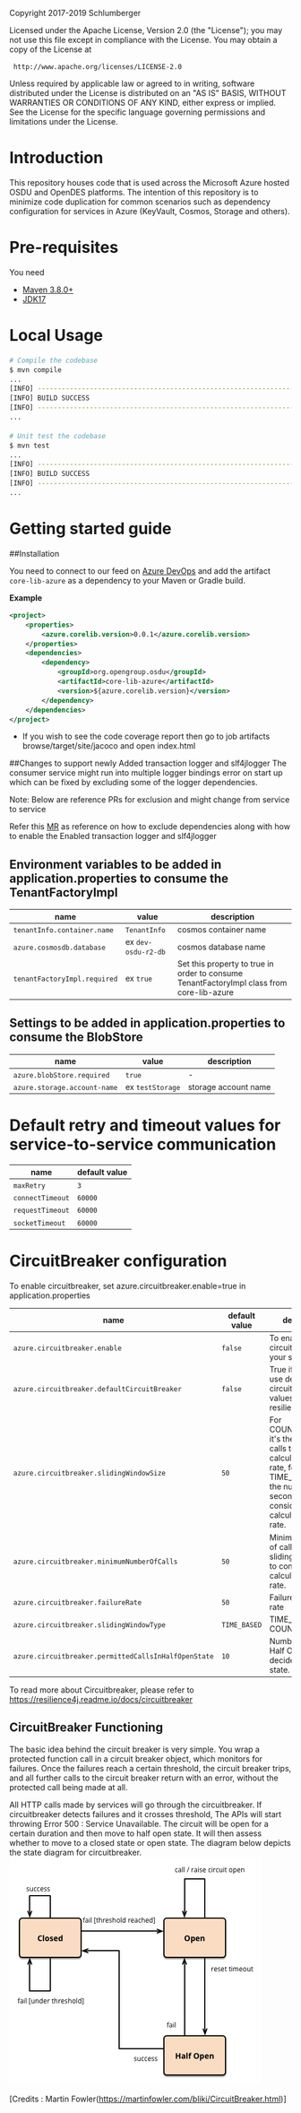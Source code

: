 Copyright 2017-2019 Schlumberger

Licensed under the Apache License, Version 2.0 (the "License");
you may not use this file except in compliance with the License.
You may obtain a copy of the License at

     http://www.apache.org/licenses/LICENSE-2.0

Unless required by applicable law or agreed to in writing, software
distributed under the License is distributed on an "AS IS" BASIS,
WITHOUT WARRANTIES OR CONDITIONS OF ANY KIND, either express or implied.
See the License for the specific language governing permissions and
limitations under the License.

# Introduction

This repository houses code that is used across the Microsoft Azure hosted OSDU and OpenDES platforms. The intention of this repository is to minimize code duplication for common scenarios such as dependency configuration for services in Azure (KeyVault, Cosmos, Storage and others).
 
# Pre-requisites

You need

- [Maven 3.8.0+](https://maven.apache.org/download.cgi)
- [JDK17](https://adoptopenjdk.net/)

# Local Usage

```bash
# Compile the codebase
$ mvn compile
...
[INFO] ------------------------------------------------------------------------
[INFO] BUILD SUCCESS
[INFO] ------------------------------------------------------------------------
...

# Unit test the codebase
$ mvn test
...
[INFO] ------------------------------------------------------------------------
[INFO] BUILD SUCCESS
[INFO] ------------------------------------------------------------------------
...
```

# Getting started guide

##Installation

You need to connect to our feed on [Azure DevOps](https://slb-swt.visualstudio.com/data-at-rest/ProdOps%20-%20Production%20Engineer/_packaging?feed=slb-dps&_a=feed) and add the artifact `core-lib-azure` as a dependency to your Maven or Gradle build.

**Example**

```xml
<project>
    <properties>
        <azure.corelib.version>0.0.1</azure.corelib.version>
    </properties>
    <dependencies>
        <dependency>
            <groupId>org.opengroup.osdu</groupId>
            <artifactId>core-lib-azure</artifactId>
            <version>${azure.corelib.version}</version>
        </dependency>
    </dependencies>
</project>
```
- If you wish to see the code coverage report then go to job artifacts browse/target/site/jacoco and open index.html

##Changes to support newly Added transaction logger and slf4jlogger
The consumer service might run into multiple logger bindings error on start up
which can be fixed by excluding some of the logger dependencies.

Note: Below are reference PRs for exclusion and might change from service to service

Refer this [MR](https://community.opengroup.org/osdu/platform/security-and-compliance/entitlements-azure/-/merge_requests/13) as reference on how to exclude dependencies along with how to enable the 
Enabled transaction logger and slf4jlogger

## Environment variables to be added in application.properties to consume the TenantFactoryImpl
| name | value | description |
| ---  | ---   | ---         |
| `tenantInfo.container.name` | `TenantInfo` | cosmos container name |
| `azure.cosmosdb.database` | ex `dev-osdu-r2-db` | cosmos database name |
| `tenantFactoryImpl.required` | ex `true` | Set this property to true in order to consume TenantFactoryImpl class from core-lib-azure |

## Settings to be added in application.properties to consume the BlobStore
| name | value | description |
| ---  | ---   | ---         |
| `azure.blobStore.required` | `true` | - |
| `azure.storage.account-name` | ex `testStorage` | storage account name |

# Default retry and timeout values for service-to-service communication
| name | default value |
| ---  | ---   | 
| `maxRetry` | `3` |
| `connectTimeout` | `60000` |
| `requestTimeout` | `60000` |
| `socketTimeout` | `60000` |

# CircuitBreaker configuration 
To enable circuitbreaker, set azure.circuitbreaker.enable=true in application.properties

| name | default value | description |
| ---  | ---           | ---         |   
| `azure.circuitbreaker.enable` | `false` | To enable circuitbreaker in your service |
| `azure.circuitbreaker.defaultCircuitBreaker` | `false` | True if you wish to use default circuitbreaker values set by resilience4j
| `azure.circuitbreaker.slidingWindowSize` | `50` | For COUNT_BASED, it's the number of calls to consider to calculate failure rate, for TIME_BASED, it's the number of seconds to consider to calculate failure rate.|
| `azure.circuitbreaker.minimumNumberOfCalls` | `50` | Minimum number of calls in the slidingWindowSize to consider calculating failure rate. |
| `azure.circuitbreaker.failureRate` | `50` | Failure threshold rate |
| `azure.circuitbreaker.slidingWindowType` | `TIME_BASED` | TIME_BASED or COUNT_BASED |
| `azure.circuitbreaker.permittedCallsInHalfOpenState` | `10` | Number of calls in Half Open State to decide the next state.|

To read more about Circuitbreaker, please refer to https://resilience4j.readme.io/docs/circuitbreaker

## CircuitBreaker Functioning
The basic idea behind the circuit breaker is very simple. You wrap a protected function call in a circuit breaker object, which monitors for failures. Once the failures reach a certain threshold, the circuit breaker trips, and all further calls to the circuit breaker return with an error, without the protected call being made at all.

All HTTP calls made by services will go through the circuitbreaker. If circuitbreaker detects failures and it crosses threshold, The APIs will start throwing Error 500 : Service Unavailable. The circuit will be open for a certain duration and then move to half open state. It will then assess whether to move to a closed state or open state. The diagram below depicts the state diagram for circuitbreaker.
![Alt text](docs/circuitbreakerstatediagram.png "Circuitbreaker State Diagram")


[Credits : Martin Fowler(https://martinfowler.com/bliki/CircuitBreaker.html)]


